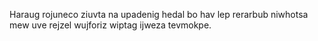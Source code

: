 Haraug rojuneco ziuvta na upadenig hedal bo hav lep rerarbub niwhotsa mew uve rejzel wujforiz wiptag ijweza tevmokpe.